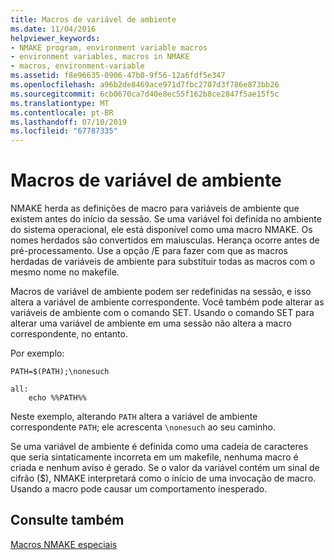 ```yaml
---
title: Macros de variável de ambiente
ms.date: 11/04/2016
helpviewer_keywords:
- NMAKE program, environment variable macros
- environment variables, macros in NMAKE
- macros, environment-variable
ms.assetid: f8e96635-0906-47b0-9f56-12a6fdf5e347
ms.openlocfilehash: a96b2de8469ace971d7fbc2707d3f786e873bb26
ms.sourcegitcommit: 6cb0670ca7d40e8ec55f162b8ce2847f5ae15f5c
ms.translationtype: MT
ms.contentlocale: pt-BR
ms.lasthandoff: 07/10/2019
ms.locfileid: "67787335"
---
```

# <a name="environment-variable-macros"></a>Macros de variável de ambiente

NMAKE herda as definições de macro para variáveis de ambiente que existem antes do início da sessão. Se uma variável foi definida no ambiente do sistema operacional, ele está disponível como uma macro NMAKE. Os nomes herdados são convertidos em maiusculas. Herança ocorre antes de pré-processamento. Use a opção /E para fazer com que as macros herdadas de variáveis de ambiente para substituir todas as macros com o mesmo nome no makefile.

Macros de variável de ambiente podem ser redefinidas na sessão, e isso altera a variável de ambiente correspondente. Você também pode alterar as variáveis de ambiente com o comando SET. Usando o comando SET para alterar uma variável de ambiente em uma sessão não altera a macro correspondente, no entanto.

Por exemplo:

```
PATH=$(PATH);\nonesuch

all:
    echo %%PATH%%
```

Neste exemplo, alterando `PATH` altera a variável de ambiente correspondente `PATH`; ele acrescenta `\nonesuch` ao seu caminho.

Se uma variável de ambiente é definida como uma cadeia de caracteres que seria sintaticamente incorreta em um makefile, nenhuma macro é criada e nenhum aviso é gerado. Se o valor da variável contém um sinal de cifrão ($), NMAKE interpretará como o início de uma invocação de macro. Usando a macro pode causar um comportamento inesperado.

## <a name="see-also"></a>Consulte também

[Macros NMAKE especiais](special-nmake-macros.md)

